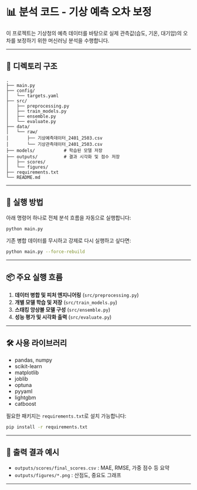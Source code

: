 # 📊 분석 코드 - 기상 예측 오차 보정

이 프로젝트는 기상청의 예측 데이터를 바탕으로 실제 관측값(습도, 기온, 대기압)의 오차를 보정하기 위한 머신러닝 분석을 수행합니다.

---

## 📁 디렉토리 구조

```
.
├── main.py
├── config/
│   └── targets.yaml
├── src/
│   ├── preprocessing.py
│   ├── train_models.py
│   ├── ensemble.py
│   └── evaluate.py
├── data/
│   └── raw/
│       ├── 기상예측데이터_2401_2503.csv
│       └── 기상관측데이터_2401_2503.csv
├── models/           # 학습된 모델 저장
├── outputs/          # 결과 시각화 및 점수 저장
│   ├── scores/
│   └── figures/
├── requirements.txt
└── README.md
```

---

## 🚀 실행 방법

아래 명령어 하나로 전체 분석 흐름을 자동으로 실행합니다:

```bash
python main.py
```

기존 병합 데이터를 무시하고 강제로 다시 실행하고 싶다면:

```bash
python main.py --force-rebuild
```

---

## 📦 주요 실행 흐름

1. **데이터 병합 및 피처 엔지니어링**  (`src/preprocessing.py`)
2. **개별 모델 학습 및 저장**  (`src/train_models.py`)
3. **스태킹 앙상블 모델 구성**  (`src/ensemble.py`)
4. **성능 평가 및 시각화 출력**  (`src/evaluate.py`)

---

## 🛠️ 사용 라이브러리

- pandas, numpy  
- scikit-learn  
- matplotlib  
- joblib  
- optuna  
- pyyaml  
- lightgbm  
- catboost

필요한 패키지는 `requirements.txt`로 설치 가능합니다:

```bash
pip install -r requirements.txt
```

---

## 📂 출력 결과 예시

- `outputs/scores/final_scores.csv` : MAE, RMSE, 가중 점수 등 요약
- `outputs/figures/*.png` : 산점도, 중요도 그래프

---